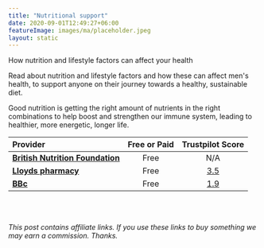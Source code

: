 ```yaml
---
title: "Nutritional support"
date: 2020-09-01T12:49:27+06:00
featureImage: images/ma/placeholder.jpeg
layout: static
---
```


How nutrition and lifestyle factors can affect your health

Read about nutrition and lifestyle factors and how these can affect men's health, to support anyone on their journey towards a healthy, sustainable diet.

Good nutrition is getting the right amount of nutrients in the right combinations to help boost and strengthen our immune system, leading to healthier, more energetic, longer life.

| Provider      | Free or Paid  |  Trustpilot Score  |
| :-----------          | :--------------:      |  :--------------:         |
| [**British Nutrition Foundation**](https://www.nutrition.org.uk/life-stages/men/) | Free | N/A
| [**Lloyds pharmacy**](https://lloydspharmacy.com/blogs/weight-management/diet-plan-for-men) | Free | [3.5](https://uk.trustpilot.com/review/www.lloydspharmacy.com) | 
| [**BBc**](https://www.bbcgoodfood.com/howto/guide/balanced-diet-men) | Free | [1.9](https://uk.trustpilot.com/review/www.bbcgoodfood.com) | 
  

<br/><br/>

*This post contains affiliate links. If you use these links to buy something we may
earn a commission. Thanks.*






